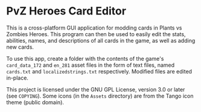 # PvZ Heroes Card Editor
This is a cross-platform GUI application for modding cards in Plants vs Zombies Heroes.
This program can then be used to easily edit the stats, abilities, names, and
descriptions of all cards in the game, as well as adding new cards.

To use this app, create a folder with the contents of the game's `card_data_172` and
`en_281` asset files in the form of text files, named `cards.txt` and `localizedstrings.txt`
respectively. Modified files are edited in-place.

This project is licensed under the GNU GPL License, version 3.0 or later (see `COPYING`).
Some icons (in the `Assets` directory) are from the Tango icon theme (public domain).